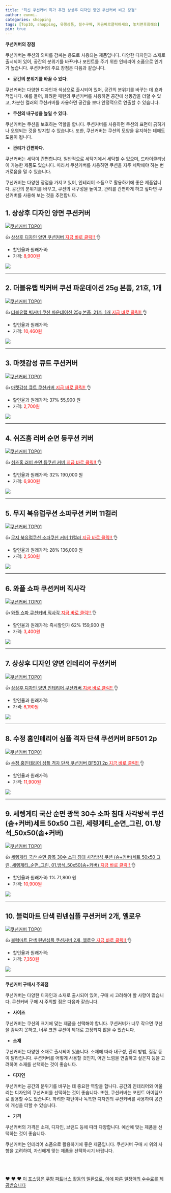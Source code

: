 ```yaml
---
title: "최신 쿠션커버 특가 추천 상상후 디자인 양면 쿠션커버 비교 장점"
author: eunmi.
categories: shopping
tags: [Top10, shopping, 유행상품, 필수구매, 지금바로클릭하세요, 놓치면후회해요]
pin: true
---
```

**쿠션커버의 장점**

쿠션커버는 쿠션의 외피를 감싸는 용도로 사용되는 제품입니다. 다양한 디자인과 소재로 출시되어 있어, 공간의 분위기를 바꾸거나 포인트를 주기 위한 인테리어 소품으로 인기가 높습니다. 쿠션커버의 주요 장점은 다음과 같습니다.

* **공간의 분위기를 바꿀 수 있다.**

쿠션커버는 다양한 디자인과 색상으로 출시되어 있어, 공간의 분위기를 바꾸는 데 효과적입니다. 예를 들어, 화려한 패턴의 쿠션커버를 사용하면 공간에 생동감을 더할 수 있고, 차분한 컬러의 쿠션커버를 사용하면 공간을 보다 안정적으로 연출할 수 있습니다.

* **쿠션의 내구성을 높일 수 있다.**

쿠션커버는 쿠션을 보호하는 역할을 합니다. 쿠션커버를 사용하면 쿠션의 표면이 긁히거나 오염되는 것을 방지할 수 있습니다. 또한, 쿠션커버는 쿠션의 모양을 유지하는 데에도 도움이 됩니다.

* **관리가 간편하다.**

쿠션커버는 세탁이 간편합니다. 일반적으로 세탁기에서 세탁할 수 있으며, 드라이클리닝이 가능한 제품도 있습니다. 따라서 쿠션커버를 사용하면 쿠션을 자주 세탁해야 하는 번거로움을 덜 수 있습니다.

쿠션커버는 다양한 장점을 가지고 있어, 인테리어 소품으로 활용하기에 좋은 제품입니다. 공간의 분위기를 바꾸고, 쿠션의 내구성을 높이고, 관리를 간편하게 하고 싶다면 쿠션커버를 사용해 보는 것을 추천합니다.

   

## 1. 상상후 디자인 양면 쿠션커버

[![쿠션커버 TOP01](https://thumbnail6.coupangcdn.com/thumbnails/remote/230x230ex/image/retail/images/2020/08/31/16/4/3630e885-96f1-4055-a176-7492199ee649.jpg)](https://link.coupang.com/re/AFFSDP?lptag=AF3617701&subid=GithubCoopas&pageKey=4919469336&traceid=V0-153&itemId=3468803244&vendorItemId=71455149572)


👍 [상상후 디자인 양면 쿠션커버 <font color=red> 지금 바로 클릭!! </font> ](https://link.coupang.com/re/AFFSDP?lptag=AF3617701&subid=GithubCoopas&pageKey=4919469336&traceid=V0-153&itemId=3468803244&vendorItemId=71455149572) 👌 


- 할인율과 원래가격: 
- 가격: <span style='color:red'>8,900원</span>

[![](/discount_price.png)](https://link.coupang.com/re/AFFSDP?lptag=AF3617701&subid=GithubCoopas&pageKey=4919469336&traceid=V0-153&itemId=3468803244&vendorItemId=71455149572)

---


   

## 2. 더블유랩 빅커버 쿠션 파운데이션 25g 본품, 21호, 1개

[![쿠션커버 TOP01](https://thumbnail6.coupangcdn.com/thumbnails/remote/230x230ex/image/retail/images/8061598337328339-42c8d89d-a73e-480f-ade0-0f1b3216d411.jpg)](https://link.coupang.com/re/AFFSDP?lptag=AF3617701&subid=GithubCoopas&pageKey=1392515632&traceid=V0-153&itemId=2427975906&vendorItemId=81441074573)


👍 [더블유랩 빅커버 쿠션 파운데이션 25g 본품, 21호, 1개 <font color=red> 지금 바로 클릭!! </font> ](https://link.coupang.com/re/AFFSDP?lptag=AF3617701&subid=GithubCoopas&pageKey=1392515632&traceid=V0-153&itemId=2427975906&vendorItemId=81441074573) 👌 


- 할인율과 원래가격: 
- 가격: <span style='color:red'>10,460원</span>

[![](/discount_price.png)](https://link.coupang.com/re/AFFSDP?lptag=AF3617701&subid=GithubCoopas&pageKey=1392515632&traceid=V0-153&itemId=2427975906&vendorItemId=81441074573)

---


   

## 3. 마켓감성 큐트 쿠션커버

[![쿠션커버 TOP01](https://thumbnail6.coupangcdn.com/thumbnails/remote/230x230ex/image/retail/images/2018/05/14/15/1/7c418920-5331-4d8e-83b4-1ed009060631.jpg)](https://link.coupang.com/re/AFFSDP?lptag=AF3617701&subid=GithubCoopas&pageKey=91615354&traceid=V0-153&itemId=284992342&vendorItemId=3699060190)


👍 [마켓감성 큐트 쿠션커버 <font color=red> 지금 바로 클릭!! </font> ](https://link.coupang.com/re/AFFSDP?lptag=AF3617701&subid=GithubCoopas&pageKey=91615354&traceid=V0-153&itemId=284992342&vendorItemId=3699060190) 👌 


- 할인율과 원래가격: 37%  55,900   원
- 가격: <span style='color:red'>2,700원</span>

[![](/discount_price.png)](https://link.coupang.com/re/AFFSDP?lptag=AF3617701&subid=GithubCoopas&pageKey=91615354&traceid=V0-153&itemId=284992342&vendorItemId=3699060190)

---


   

## 4. 쉬즈홈 러버 순면 등쿠션 커버

[![쿠션커버 TOP01](https://thumbnail7.coupangcdn.com/thumbnails/remote/230x230ex/image/retail/images/6602867773035227-29add60a-f9cd-4d36-b72d-925cf40ce019.jpg)](https://link.coupang.com/re/AFFSDP?lptag=AF3617701&subid=GithubCoopas&pageKey=112903294&traceid=V0-153&itemId=339414633&vendorItemId=3833119429)


👍 [쉬즈홈 러버 순면 등쿠션 커버 <font color=red> 지금 바로 클릭!! </font> ](https://link.coupang.com/re/AFFSDP?lptag=AF3617701&subid=GithubCoopas&pageKey=112903294&traceid=V0-153&itemId=339414633&vendorItemId=3833119429) 👌 


- 할인율과 원래가격: 32%  190,000   원
- 가격: <span style='color:red'>6,900원</span>

[![](/discount_price.png)](https://link.coupang.com/re/AFFSDP?lptag=AF3617701&subid=GithubCoopas&pageKey=112903294&traceid=V0-153&itemId=339414633&vendorItemId=3833119429)

---


   

## 5. 무지 북유럽쿠션 소파쿠션 커버 11컬러

[![쿠션커버 TOP01](https://thumbnail8.coupangcdn.com/thumbnails/remote/230x230ex/image/vendor_inventory/4166/819e4a6624997e68401101e76f7cee318ac4526f6cf7f4aeb6a95685057c.jpg)](https://link.coupang.com/re/AFFSDP?lptag=AF3617701&subid=GithubCoopas&pageKey=5978854448&traceid=V0-153&itemId=10759784928&vendorItemId=78040299964)


👍 [무지 북유럽쿠션 소파쿠션 커버 11컬러 <font color=red> 지금 바로 클릭!! </font> ](https://link.coupang.com/re/AFFSDP?lptag=AF3617701&subid=GithubCoopas&pageKey=5978854448&traceid=V0-153&itemId=10759784928&vendorItemId=78040299964) 👌 


- 할인율과 원래가격: 28%  136,000   원
- 가격: <span style='color:red'>2,500원</span>

[![](/discount_price.png)](https://link.coupang.com/re/AFFSDP?lptag=AF3617701&subid=GithubCoopas&pageKey=5978854448&traceid=V0-153&itemId=10759784928&vendorItemId=78040299964)

---


   

## 6. 와플 쇼파 쿠션커버 직사각

[![쿠션커버 TOP01](https://thumbnail7.coupangcdn.com/thumbnails/remote/230x230ex/image/vendor_inventory/4979/acefc864e66f0f18511e07940e99a2391c1e7c0523704fc34c8281db29d9.jpg)](https://link.coupang.com/re/AFFSDP?lptag=AF3617701&subid=GithubCoopas&pageKey=7211805643&traceid=V0-153&itemId=18253085088&vendorItemId=85399776270)


👍 [와플 쇼파 쿠션커버 직사각 <font color=red> 지금 바로 클릭!! </font> ](https://link.coupang.com/re/AFFSDP?lptag=AF3617701&subid=GithubCoopas&pageKey=7211805643&traceid=V0-153&itemId=18253085088&vendorItemId=85399776270) 👌 


- 할인율과 원래가격: 즉시할인가 62%  159,900   원
- 가격: <span style='color:red'>3,400원</span>

[![](/discount_price.png)](https://link.coupang.com/re/AFFSDP?lptag=AF3617701&subid=GithubCoopas&pageKey=7211805643&traceid=V0-153&itemId=18253085088&vendorItemId=85399776270)

---


   

## 7. 상상후 디자인 양면 인테리어 쿠션커버

[![쿠션커버 TOP01](https://thumbnail10.coupangcdn.com/thumbnails/remote/230x230ex/image/rs_quotation_api/25rrgdqo/4e6b880c692c4e3e9d4519a0e6b217a0.jpg)](https://link.coupang.com/re/AFFSDP?lptag=AF3617701&subid=GithubCoopas&pageKey=4925402301&traceid=V0-153&itemId=6462378997&vendorItemId=73756798703)


👍 [상상후 디자인 양면 인테리어 쿠션커버 <font color=red> 지금 바로 클릭!! </font> ](https://link.coupang.com/re/AFFSDP?lptag=AF3617701&subid=GithubCoopas&pageKey=4925402301&traceid=V0-153&itemId=6462378997&vendorItemId=73756798703) 👌 


- 할인율과 원래가격: 
- 가격: <span style='color:red'>8,190원</span>

[![](/discount_price.png)](https://link.coupang.com/re/AFFSDP?lptag=AF3617701&subid=GithubCoopas&pageKey=4925402301&traceid=V0-153&itemId=6462378997&vendorItemId=73756798703)

---


   

## 8. 수정 홈인테리어 심플 격자 단색 쿠션커버 BF501 2p

[![쿠션커버 TOP01](https://thumbnail8.coupangcdn.com/thumbnails/remote/230x230ex/image/rs_quotation_api/pvsvxpr8/4f945fd3894046c3a5f402822cf0953c.jpg)](https://link.coupang.com/re/AFFSDP?lptag=AF3617701&subid=GithubCoopas&pageKey=6130772880&traceid=V0-153&itemId=11689689407&vendorItemId=78964024815)


👍 [수정 홈인테리어 심플 격자 단색 쿠션커버 BF501 2p <font color=red> 지금 바로 클릭!! </font> ](https://link.coupang.com/re/AFFSDP?lptag=AF3617701&subid=GithubCoopas&pageKey=6130772880&traceid=V0-153&itemId=11689689407&vendorItemId=78964024815) 👌 


- 할인율과 원래가격: 
- 가격: <span style='color:red'>11,900원</span>

[![](/discount_price.png)](https://link.coupang.com/re/AFFSDP?lptag=AF3617701&subid=GithubCoopas&pageKey=6130772880&traceid=V0-153&itemId=11689689407&vendorItemId=78964024815)

---


   

## 9. 세렝게티 국산 순면 광목 30수 소파 침대 사각방석 쿠션 (솜+커버)세트 50x50 그린, 세렝게티_순면_그린, 01.방석_50x50(솜+커버)

[![쿠션커버 TOP01](https://thumbnail8.coupangcdn.com/thumbnails/remote/230x230ex/image/vendor_inventory/abb4/c12e3a746c9fcb5ac412c354b82d2a2dbda0a771079e40074e62a930ff5d.jpg)](https://link.coupang.com/re/AFFSDP?lptag=AF3617701&subid=GithubCoopas&pageKey=7321275925&traceid=V0-153&itemId=18778006904&vendorItemId=85909451245)


👍 [세렝게티 국산 순면 광목 30수 소파 침대 사각방석 쿠션 (솜+커버)세트 50x50 그린, 세렝게티_순면_그린, 01.방석_50x50(솜+커버) <font color=red> 지금 바로 클릭!! </font> ](https://link.coupang.com/re/AFFSDP?lptag=AF3617701&subid=GithubCoopas&pageKey=7321275925&traceid=V0-153&itemId=18778006904&vendorItemId=85909451245) 👌 


- 할인율과 원래가격: 1%  71,800   원
- 가격: <span style='color:red'>10,900원</span>

[![](/discount_price.png)](https://link.coupang.com/re/AFFSDP?lptag=AF3617701&subid=GithubCoopas&pageKey=7321275925&traceid=V0-153&itemId=18778006904&vendorItemId=85909451245)

---


   

## 10. 블럭마트 단색 린넨심플 쿠션커버 2개, 옐로우

[![쿠션커버 TOP01](https://thumbnail9.coupangcdn.com/thumbnails/remote/230x230ex/image/retail/images/2016/11/25/13/1/d078afd1-4e1a-41e3-bc85-4132347cb816.jpg)](https://link.coupang.com/re/AFFSDP?lptag=AF3617701&subid=GithubCoopas&pageKey=10002259&traceid=V0-153&itemId=44176957&vendorItemId=3069072235)


👍 [블럭마트 단색 린넨심플 쿠션커버 2개, 옐로우 <font color=red> 지금 바로 클릭!! </font> ](https://link.coupang.com/re/AFFSDP?lptag=AF3617701&subid=GithubCoopas&pageKey=10002259&traceid=V0-153&itemId=44176957&vendorItemId=3069072235) 👌 


- 할인율과 원래가격: 
- 가격: <span style='color:red'>7,350원</span>

[![](/discount_price.png)](https://link.coupang.com/re/AFFSDP?lptag=AF3617701&subid=GithubCoopas&pageKey=10002259&traceid=V0-153&itemId=44176957&vendorItemId=3069072235)

---
**쿠션커버 구매시 주의점**

쿠션커버는 다양한 디자인과 소재로 출시되어 있어, 구매 시 고려해야 할 사항이 많습니다. 쿠션커버 구매 시 주의할 점은 다음과 같습니다.

* **사이즈**

쿠션커버는 쿠션의 크기에 맞는 제품을 선택해야 합니다. 쿠션커버가 너무 작으면 쿠션을 감싸지 못하고, 너무 크면 쿠션이 제대로 고정되지 않을 수 있습니다.

* **소재**

쿠션커버는 다양한 소재로 출시되어 있습니다. 소재에 따라 내구성, 관리 방법, 질감 등이 달라집니다. 쿠션커버를 어떻게 사용할 것인지, 어떤 느낌을 연출하고 싶은지 등을 고려하여 소재를 선택하는 것이 좋습니다.

* **디자인**

쿠션커버는 공간의 분위기를 바꾸는 데 중요한 역할을 합니다. 공간의 인테리어와 어울리는 디자인의 쿠션커버를 선택하는 것이 좋습니다. 또한, 쿠션커버는 포인트 아이템으로 활용할 수도 있습니다. 화려한 패턴이나 독특한 디자인의 쿠션커버를 사용하여 공간에 개성을 더할 수 있습니다.

* **가격**

쿠션커버의 가격은 소재, 디자인, 브랜드 등에 따라 다양합니다. 예산에 맞는 제품을 선택하는 것이 좋습니다.

쿠션커버는 인테리어 소품으로 활용하기에 좋은 제품입니다. 쿠션커버 구매 시 위의 사항을 고려하여, 자신에게 맞는 제품을 선택하시기 바랍니다.<br><br><br><br><br> [ ❤ ❤ ❤ 이 포스팅은 쿠팡 파트너스 활동의 일환으로, 이에 따른 일정액의 수수료를 제공받습니다](https://link.coupang.com/a/bcEFyh)